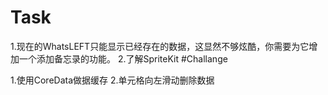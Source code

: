 # Task

1.现在的WhatsLEFT只能显示已经存在的数据，这显然不够炫酷，你需要为它增加一个添加备忘录的功能。
2.了解SpriteKit
#Challange

1.使用CoreData做据缓存
2.单元格向左滑动删除数据
